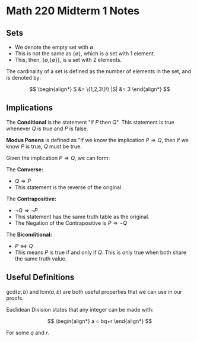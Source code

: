 # Math 220 Midterm 1 Notes

## Sets

- We denote the empty set with ∅.
- This is not the same as {∅}, which is a set with 1 element.
- This, then, {∅,{∅}}, is a set with 2 elements.

The cardinality of a set is defined as the number of elements in the set, and is denoted by:

$$
\begin{align*}
    S &= \{1,2,3\}\\
    |S| &= 3
\end{align*}
$$

## Implications

The **Conditional** is the statement "if $P$ then $Q$". This statement is true whenever $Q$ is true and $P$ is false.

**Modus Ponens** is defined as "If we know the implication $P \Rightarrow Q$, then if we know $P$ is true, $Q$ must be true.

Given the implication $P \Rightarrow Q$, we can form:

The **Converse:**
- $Q \Rightarrow P$
- This statement is the reverse of the original.

The **Contrapositive:**
- $\neg Q \Rightarrow \neg P$
- This statement has the same truth table as the original.
- The Negation of the Contrapositive is $P \Rightarrow \neg Q$

The **Biconditional:**
- $P \Longleftrightarrow Q$
- This means $P$ is true if and only if $Q$. This is only true when both share the same truth value.

## Useful Definitions

gcd($a,b$) and lcm($a,b$) are both useful properties that we can use in our proofs.

Euclidean Division states that any integer can be made with:

$$
\begin{align*}
    a = bq+r 
\end{align*}
$$

For some $q$ and $r$.
